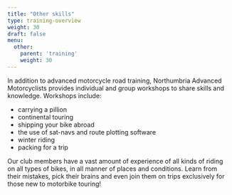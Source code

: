 ```yaml
---
title: "Other skills"
type: training-overview
weight: 30
draft: false
menu:
  other:
    parent: 'training'
    weight: 30
---
```


In addition to advanced motorcycle road training, Northumbria Advanced Motorcyclists provides individual and group workshops to share skills and knowledge. Workshops include:

- carrying a pillion
- continental touring
- shipping your bike abroad
- the use of sat-navs and route plotting software
- winter riding
- packing for a trip

Our club members have a vast amount of experience of all kinds of riding on all types of bikes, in all manner of places and conditions. Learn from their mistakes, pick their brains and even join them on trips exclusively for those new to motorbike touring!